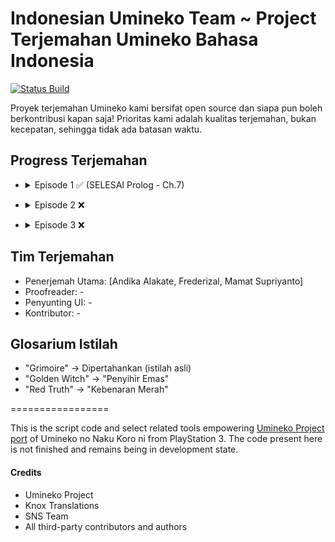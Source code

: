 # Indonesian Umineko Team ~ Project Terjemahan Umineko Bahasa Indonesia

[![Status Build](../../workflows/Build/badge.svg)](../../actions)

Proyek terjemahan Umineko kami bersifat open source dan siapa pun boleh berkontribusi kapan saja! Prioritas kami adalah kualitas terjemahan, bukan kecepatan, sehingga tidak ada batasan waktu.

## Progress Terjemahan
* <details>
  <summary>Episode 1 ✅ (SELESAI Prolog - Ch.7)</summary>

   * Cerita Utama
      * [Chapter 0 (Prologue)](../../tree/master/story/ep1/idn/umi1_op.txt) ✅
      * [Chapter 1](../../tree/master/story/ep1/idn/umi1_1.txt) ✅
      * [Chapter 2](../../tree/master/story/ep1/idn/umi1_2.txt) ✅
      * [Chapter 3](../../tree/master/story/ep1/idn/umi1_3.txt) ✅
      * [Chapter 4](../../tree/master/story/ep1/idn/umi1_4.txt) ✅
      * [Chapter 5](../../tree/master/story/ep1/idn/umi1_5.txt) ✅
      * [Chapter 6](../../tree/master/story/ep1/idn/umi1_6.txt) ✅
      * [Chapter 7](../../tree/master/story/ep1/idn/umi1_7.txt) ✅
      * [Chapter 8](../../tree/master/story/ep1/idn/umi1_8.txt) ❌
      * [Chapter 9](../../tree/master/story/ep1/idn/umi1_9.txt) ❌
      * [Chapter 10](../../tree/master/story/ep1/idn/umi1_10.txt) ❌
      * [Chapter 11](../../tree/master/story/ep1/idn/umi1_11.txt) ❌
      * [Chapter 12](../../tree/master/story/ep1/idn/umi1_12.txt) ❌
      * [Chapter 13](../../tree/master/story/ep1/idn/umi1_13.txt) ❌
      * [Chapter 14](../../tree/master/story/ep1/idn/umi1_14.txt) ❌
      * [Chapter 15](../../tree/master/story/ep1/idn/umi1_15.txt) ❌
      * [Chapter 16](../../tree/master/story/ep1/idn/umi1_16.txt) ❌
      * [Chapter 17](../../tree/master/story/ep1/idn/umi1_17.txt) ❌
      * [Chapter 18 (Tea Party)](../../tree/master/story/ep1/idn/umi1_18.txt) ❌
      * [Chapter 19 (Hidden Tea Party)](../../tree/master/story/ep1/idn/umi1_19.txt) ❌
   * Komponen UI
      * [Judul Tips](../../blob/master/script/idn/menu.txt#L2-L9) ✅
      * [Isi Tips](../../blob/master/script/idn/menu.txt#L296-L303) ✅
      * [Judul Grimoire](../../blob/master/script/idn/menu.txt#L57-L67) ✅
      * [Isi Grimoire](../../blob/master/script/idn/menu.txt#L349-L359) ✅
      * [Menu Save/Load](../../blob/master/script/idn/menu.txt#L829-L850) ✅
      * [Nama Chapter](../../blob/master/script/idn/menu.txt#L485-L521) ✅
      * [Menu Karakter](../../blob/master/script/idn/menu.txt#L1030-L1071) ✅
</details>

* <details>
  <summary>Episode 2 ❌</summary>
   * Dalam proses...
</details>

* <details>
  <summary>Episode 3 ❌</summary>
   * Belum dimulai
</details>

<!-- Episode lainnya tetap sama seperti versi Turki -->

## Tim Terjemahan
- Penerjemah Utama: [Andika Alakate, Frederizal, Mamat Supriyanto]
- Proofreader: -
- Penyunting UI: -
- Kontributor: -

## Glosarium Istilah
- "Grimoire" → Dipertahankan (istilah asli)
- "Golden Witch" → "Penyihir Emas"
- "Red Truth" → "Kebenaran Merah"

=================

This is the script code and select related tools empowering [Umineko Project port](https://umineko-project.org) of Umineko no Naku Koro ni from PlayStation 3. The code present here is not finished and remains being in development state.

#### Credits

- Umineko Project
- Knox Translations
- SNS Team
- All third-party contributors and authors
